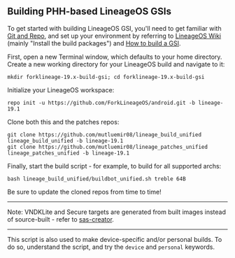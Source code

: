 
## Building PHH-based LineageOS GSIs ##

To get started with building LineageOS GSI, you'll need to get familiar with [Git and Repo](https://source.android.com/source/using-repo.html), and set up your environment by referring to [LineageOS Wiki](https://wiki.lineageos.org/devices/redfin/build) (mainly "Install the build packages") and [How to build a GSI](https://github.com/phhusson/treble_experimentations/wiki/How-to-build-a-GSI%3F).

First, open a new Terminal window, which defaults to your home directory. Create a new working directory for your LineageOS build and navigate to it:

    mkdir forklineage-19.x-build-gsi; cd forklineage-19.x-build-gsi

Initialize your LineageOS workspace:

    repo init -u https://github.com/ForkLineageOS/android.git -b lineage-19.1

Clone both this and the patches repos:

    git clone https://github.com/mutluemir08/lineage_build_unified lineage_build_unified -b lineage-19.1
    git clone https://github.com/mutluemir08/lineage_patches_unified lineage_patches_unified -b lineage-19.1

Finally, start the build script - for example, to build for all supported archs:

    bash lineage_build_unified/buildbot_unified.sh treble 64B

Be sure to update the cloned repos from time to time!

---

Note: VNDKLite and Secure targets are generated from built images instead of source-built - refer to [sas-creator](https://github.com/AndyCGYan/sas-creator).

---

This script is also used to make device-specific and/or personal builds. To do so, understand the script, and try the `device` and `personal` keywords.
